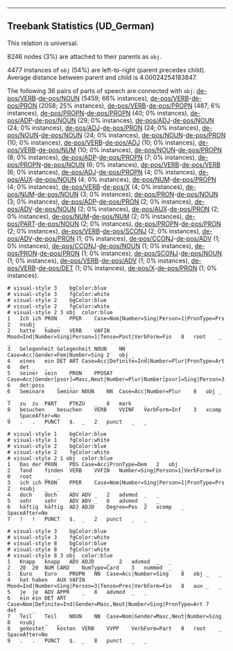 

--------------------------------------------------------------------------------

## Treebank Statistics (UD_German)

This relation is universal.

8246 nodes (3%) are attached to their parents as `obj`.

4477 instances of `obj` (54%) are left-to-right (parent precedes child).
Average distance between parent and child is 4.00024254183847.

The following 36 pairs of parts of speech are connected with `obj`: [de-pos/VERB]()-[de-pos/NOUN]() (5459; 66% instances), [de-pos/VERB]()-[de-pos/PRON]() (2058; 25% instances), [de-pos/VERB]()-[de-pos/PROPN]() (487; 6% instances), [de-pos/PROPN]()-[de-pos/PROPN]() (40; 0% instances), [de-pos/ADP]()-[de-pos/NOUN]() (29; 0% instances), [de-pos/ADJ]()-[de-pos/NOUN]() (24; 0% instances), [de-pos/ADJ]()-[de-pos/PRON]() (24; 0% instances), [de-pos/NOUN]()-[de-pos/NOUN]() (24; 0% instances), [de-pos/NOUN]()-[de-pos/PRON]() (10; 0% instances), [de-pos/VERB]()-[de-pos/ADJ]() (10; 0% instances), [de-pos/VERB]()-[de-pos/NUM]() (10; 0% instances), [de-pos/NOUN]()-[de-pos/PROPN]() (8; 0% instances), [de-pos/ADP]()-[de-pos/PROPN]() (7; 0% instances), [de-pos/PROPN]()-[de-pos/NOUN]() (6; 0% instances), [de-pos/VERB]()-[de-pos/VERB]() (6; 0% instances), [de-pos/ADJ]()-[de-pos/PROPN]() (4; 0% instances), [de-pos/AUX]()-[de-pos/NOUN]() (4; 0% instances), [de-pos/NUM]()-[de-pos/PROPN]() (4; 0% instances), [de-pos/VERB]()-[de-pos/X]() (4; 0% instances), [de-pos/NUM]()-[de-pos/NOUN]() (3; 0% instances), [de-pos/PRON]()-[de-pos/NOUN]() (3; 0% instances), [de-pos/ADP]()-[de-pos/PRON]() (2; 0% instances), [de-pos/ADV]()-[de-pos/NOUN]() (2; 0% instances), [de-pos/AUX]()-[de-pos/PRON]() (2; 0% instances), [de-pos/NUM]()-[de-pos/NUM]() (2; 0% instances), [de-pos/PART]()-[de-pos/NOUN]() (2; 0% instances), [de-pos/PROPN]()-[de-pos/PRON]() (2; 0% instances), [de-pos/VERB]()-[de-pos/SCONJ]() (2; 0% instances), [de-pos/ADV]()-[de-pos/PRON]() (1; 0% instances), [de-pos/CCONJ]()-[de-pos/ADV]() (1; 0% instances), [de-pos/CCONJ]()-[de-pos/NOUN]() (1; 0% instances), [de-pos/PRON]()-[de-pos/PRON]() (1; 0% instances), [de-pos/SCONJ]()-[de-pos/NOUN]() (1; 0% instances), [de-pos/VERB]()-[de-pos/ADV]() (1; 0% instances), [de-pos/VERB]()-[de-pos/DET]() (1; 0% instances), [de-pos/X]()-[de-pos/PRON]() (1; 0% instances).


~~~ conllu
# visual-style 3	bgColor:blue
# visual-style 3	fgColor:white
# visual-style 2	bgColor:blue
# visual-style 2	fgColor:white
# visual-style 2 3 obj	color:blue
1	Ich	ich	PRON	PPER	Case=Nom|Number=Sing|Person=1|PronType=Prs	2	nsubj	_	_
2	hatte	haben	VERB	VAFIN	Mood=Ind|Number=Sing|Person=1|Tense=Past|VerbForm=Fin	0	root	_	_
3	Gelegenheit	Gelegenheit	NOUN	NN	Case=Acc|Gender=Fem|Number=Sing	2	obj	_	_
4	eines	ein	DET	ART	Case=Acc|Definite=Ind|Number=Plur|PronType=Art	6	det	_	_
5	seiner	sein	PRON	PPOSAT	Case=Acc|Gender[psor]=Masc,Neut|Number=Plur|Number[psor]=Sing|Person=3|Poss=Yes|PronType=Prs	6	det:poss	_	_
6	Seminare	Seminar	NOUN	NN	Case=Acc|Number=Plur	8	obj	_	_
7	zu	zu	PART	PTKZU	_	8	mark	_	_
8	besuchen	besuchen	VERB	VVINF	VerbForm=Inf	3	xcomp	_	SpaceAfter=No
9	.	.	PUNCT	$.	_	2	punct	_	_

~~~


~~~ conllu
# visual-style 1	bgColor:blue
# visual-style 1	fgColor:white
# visual-style 2	bgColor:blue
# visual-style 2	fgColor:white
# visual-style 2 1 obj	color:blue
1	Das	der	PRON	PDS	Case=Acc|PronType=Dem	2	obj	_	_
2	fand	finden	VERB	VVFIN	Number=Sing|Person=1|VerbForm=Fin	0	root	_	_
3	ich	ich	PRON	PPER	Case=Nom|Number=Sing|Person=1|PronType=Prs	2	nsubj	_	_
4	doch	doch	ADV	ADV	_	2	advmod	_	_
5	sehr	sehr	ADV	ADV	_	6	advmod	_	_
6	häftig	häftig	ADJ	ADJD	Degree=Pos	2	xcomp	_	SpaceAfter=No
7	!	!	PUNCT	$.	_	2	punct	_	_

~~~


~~~ conllu
# visual-style 3	bgColor:blue
# visual-style 3	fgColor:white
# visual-style 8	bgColor:blue
# visual-style 8	fgColor:white
# visual-style 8 3 obj	color:blue
1	Knapp	knapp	ADV	ADJD	_	2	advmod	_	_
2	20	20	NUM	CARD	NumType=Card	3	nummod	_	_
3	Euro	Euro	PROPN	NN	Case=Acc|Number=Sing	8	obj	_	_
4	hat	haben	AUX	VAFIN	Mood=Ind|Number=Sing|Person=3|Tense=Pres|VerbForm=Fin	8	aux	_	_
5	je	je	ADV	APPR	_	8	advmod	_	_
6	ein	ein	DET	ART	Case=Nom|Definite=Ind|Gender=Masc,Neut|Number=Sing|PronType=Art	7	det	_	_
7	Teil	Teil	NOUN	NN	Case=Nom|Gender=Masc,Neut|Number=Sing	8	nsubj	_	_
8	gekostet	kosten	VERB	VVPP	VerbForm=Part	0	root	_	SpaceAfter=No
9	.	.	PUNCT	$.	_	8	punct	_	_

~~~


